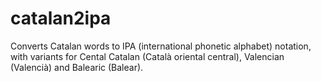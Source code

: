 # catalan2ipa
Converts Catalan words to IPA (international phonetic alphabet) notation, with variants for Cental Catalan (Català oriental central), Valencian (Valencià) and Balearic (Balear).

